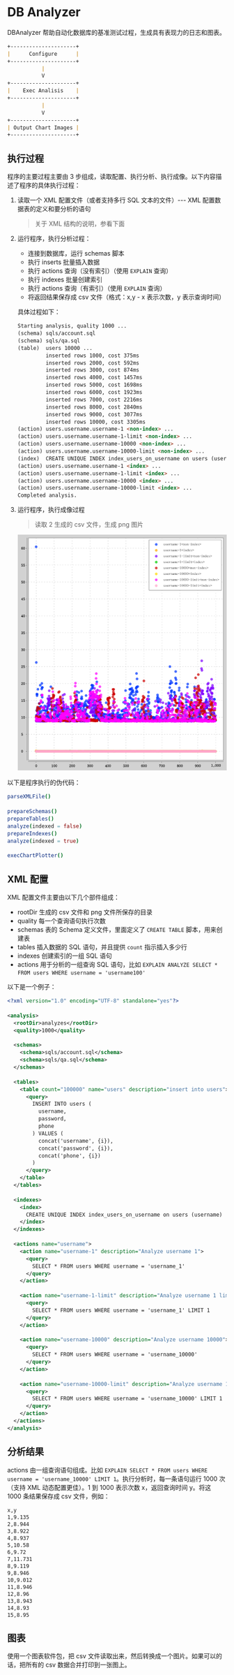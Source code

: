 DB Analyzer
============

DBAnalyzer 帮助自动化数据库的基准测试过程，生成具有表现力的日志和图表。

```md
+---------------------+
|      Configure      |
+---------------------+
           |
           V
+---------------------+
|    Exec Analisis    |
+---------------------+
           |
           V
+---------------------+
| Output Chart Images |
+---------------------+
```

执行过程
-------

程序的主要过程主要由 3 步组成，读取配置、执行分析、执行成像。以下内容描述了程序的具体执行过程：

1. 读取一个 XML 配置文件（或者支持多行 SQL 文本的文件）--- XML 配置数据表的定义和要分析的语句

   > 关于 XML 结构的说明，参看下面

2. 运行程序，执行分析过程：

   - 连接到数据库，运行 schemas 脚本
   - 执行 inserts 批量插入数据
   - 执行 actions 查询（没有索引）（使用 `EXPLAIN` 查询）
   - 执行 indexes 批量创建索引
   - 执行 actions 查询（有索引）（使用 `EXPLAIN` 查询）
   - 将返回结果保存成 csv 文件（格式：x,y - x 表示次数，y 表示查询时间） 

   具体过程如下：

    ```md
    Starting analysis, quality 1000 ...
    (schema) sqls/account.sql
    (schema) sqls/qa.sql
    (table)  users 10000 ...
             inserted rows 1000, cost 375ms 
             inserted rows 2000, cost 592ms
             inserted rows 3000, cost 874ms
             inserted rows 4000, cost 1457ms
             inserted rows 5000, cost 1698ms
             inserted rows 6000, cost 1923ms
             inserted rows 7000, cost 2216ms
             inserted rows 8000, cost 2840ms
             inserted rows 9000, cost 3077ms
             inserted rows 10000, cost 3305ms 
    (action) users.username.username-1 <non-index> ...
    (action) users.username.username-1-limit <non-index> ...
    (action) users.username.username-10000 <non-index> ...
    (action) users.username.username-10000-limit <non-index> ...
    (index)  CREATE UNIQUE INDEX index_users_on_username on users (username)
    (action) users.username.username-1 <index> ...
    (action) users.username.username-1-limit <index> ...
    (action) users.username.username-10000 <index> ...
    (action) users.username.username-10000-limit <index> ...
    Completed analysis.
    ```

3. 运行程序，执行成像过程

   > 读取 2 生成的 csv 文件，生成 png 图片
   
   ![](https://github.com/nim-lang-cn/db-analyzer/blob/master/aggregate.svg)

以下是程序执行的伪代码：

```nim
parseXMLFile()

prepareSchemas()
prepareTables()
analyze(indexed = false)
prepareIndexes()
analyze(indexed = true)

execChartPlotter()
```

XML 配置
---------

XML 配置文件主要由以下几个部件组成：

- rootDir 生成的 csv 文件和 png 文件所保存的目录
- quality 每一个查询语句执行次数
- schemas 表的 Schema 定义文件，里面定义了 `CREATE TABLE` 脚本，用来创建表
- tables 插入数据的 SQL 语句，并且提供 `count` 指示插入多少行
- indexes 创建索引的一组 SQL 语句
- actions 用于分析的一组查询 SQL 语句，比如 `EXPLAIN ANALYZE SELECT * FROM users WHERE username = 'username100'`

以下是一个例子：

```xml
<?xml version="1.0" encoding="UTF-8" standalone="yes"?>

<analysis>
  <rootDir>analyzes</rootDir>
  <quality>1000</quality>

  <schemas>
    <schema>sqls/account.sql</schema>
    <schema>sqls/qa.sql</schema>
  </schemas>

  <tables>
    <table count="100000" name="users" description="insert into users">
      <query>
        INSERT INTO users (
          username, 
          password, 
          phone
        ) VALUES ( 
          concat('username', {i}),
          concat('password', {i}),
          concat('phone', {i})
        )
      </query>
    </table>
  </tables>

  <indexes>
    <index>
      CREATE UNIQUE INDEX index_users_on_username on users (username)
    </index>
  </indexes>

  <actions name="username">
    <action name="username-1" description="Analyze username 1">
      <query>
        SELECT * FROM users WHERE username = 'username_1'
      </query>
    </action>

    <action name="username-1-limit" description="Analyze username 1 limit 1">
      <query>
        SELECT * FROM users WHERE username = 'username_1' LIMIT 1
      </query>
    </action>

    <action name="username-10000" description="Analyze username 10000">
      <query>
        SELECT * FROM users WHERE username = 'username_10000'
      </query>
    </action>

    <action name="username-10000-limit" description="Analyze username 10000 limit 1">
      <query>
        SELECT * FROM users WHERE username = 'username_10000' LIMIT 1
      </query>
    </action>
  </actions>
</analysis>
```

分析结果
-------

actions 由一组查询语句组成。比如 `EXPLAIN SELECT * FROM users WHERE username = 'username_10000' LIMIT 1`。执行分析时，每一条语句运行 1000 次（支持 XML 动态配置更佳）。1 到 1000 表示次数 x，返回查询时间 y。将这 1000 条结果保存成 csv 文件，例如：

```csv
x,y
1,9.135
2,8.944
3,8.922
4,8.937
5,10.58
6,9.72
7,11.731
8,9.119
9,8.946
10,9.012
11,8.946
12,8.96
13,8.943
14,8.93
15,8.95
```

图表
----

使用一个图表软件包，把 csv 文件读取出来，然后转换成一个图片。如果可以的话，把所有的 csv 数据合并打印到一张图上。
